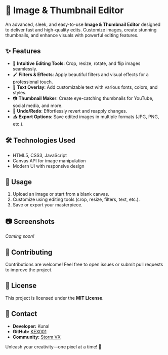 # 📸 Image & Thumbnail Editor

An advanced, sleek, and easy-to-use **Image & Thumbnail Editor** designed to deliver fast and high-quality edits. Customize images, create stunning thumbnails, and enhance visuals with powerful editing features.

## ✨ Features

- 🎨 **Intuitive Editing Tools**: Crop, resize, rotate, and flip images seamlessly.
- 🖌️ **Filters & Effects**: Apply beautiful filters and visual effects for a professional touch.
- 📝 **Text Overlay**: Add customizable text with various fonts, colors, and styles.
- 📷 **Thumbnail Maker**: Create eye-catching thumbnails for YouTube, social media, and more.
- 🔄 **Undo/Redo**: Effortlessly revert and reapply changes.
- 📥 **Export Options**: Save edited images in multiple formats (JPG, PNG, etc.).

## 🛠️ Technologies Used

- HTML5, CSS3, JavaScript
- Canvas API for image manipulation
- Modern UI with responsive design

## 📌 Usage

1. Upload an image or start from a blank canvas.
2. Customize using editing tools (crop, resize, filters, text, etc.).
3. Save or export your masterpiece.

## 📷 Screenshots

*Coming soon!*

## 🤝 Contributing

Contributions are welcome! Feel free to open issues or submit pull requests to improve the project.

## 📜 License

This project is licensed under the **MIT License**.

## 📧 Contact

- **Developer:** Kunal
- **GitHub:** [KEX001](https://github.com/KEX001)
- **Community:** [Storm VX](https://t.me/STORM_TECHH)

Unleash your creativity—one pixel at a time! 🎨

